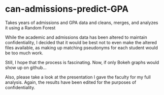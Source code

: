 # can-admissions-predict-GPA
Takes years of admissions and GPA data and cleans, merges, and analyzes it using a Random Forest

While the academic and admissions data has been altered to maintain confidentiality, I decided
that it would be best not to even make the altered files available, as making up matching pseudonyms
for each student would be too much work.

Still, I hope that the process is fascinating. Now, if only Bokeh graphs would show up on github...

Also, please take a look at the presentation I gave the faculty for my full analysis. Again, the results
have been edited for the purposes of confidentiality.
